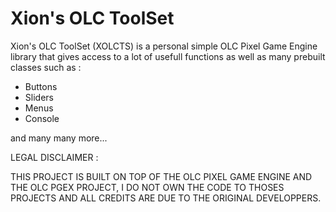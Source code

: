 # Xion's OLC ToolSet

Xion's OLC ToolSet (XOLCTS) is a personal simple OLC Pixel Game Engine library that gives access to a lot of usefull functions as well as many prebuilt classes such as :

- Buttons
- Sliders
- Menus
- Console

and many many more...

LEGAL DISCLAIMER :

THIS PROJECT IS BUILT ON TOP OF THE OLC PIXEL GAME ENGINE AND THE OLC PGEX PROJECT, I DO NOT OWN THE CODE TO THOSES PROJECTS AND ALL CREDITS ARE DUE TO THE ORIGINAL DEVELOPPERS.
